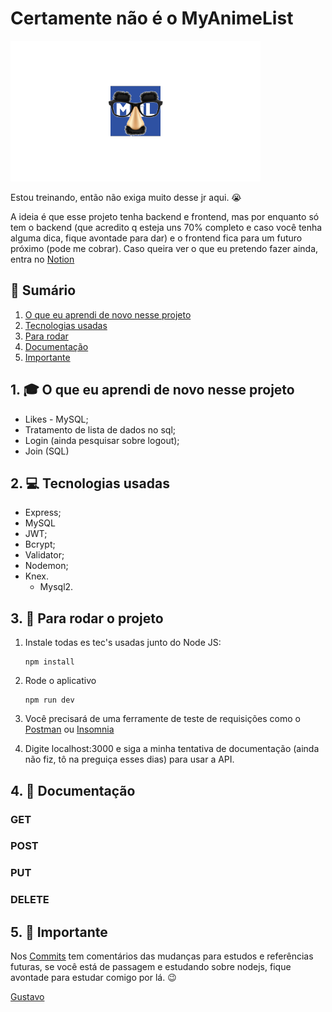 # Certamente não é o MyAnimeList

<img src="/src/logo.png">

Estou treinando, então não exiga muito desse jr aqui. 😭

A ideia é que esse projeto tenha backend e frontend, mas por enquanto só tem o backend (que acredito q esteja uns 70% completo e caso você tenha alguma dica, fique avontade para dar) e o frontend fica para um futuro próximo (pode me cobrar). Caso queira ver o que eu pretendo fazer ainda, entra no [Notion](https://www.notion.so/Certamente-n-o-o-MyAnimeList-8ef5e00a60d649a3a6e711c20463817d)

## 📕 Sumário
1. [O que eu aprendi de novo nesse projeto](https://github.com/GustavoGomesDias/It-is-certainly-not-the-mal/tree/main#1--o-que-eu-aprendi-de-novo-nesse-projeto)
2. [Tecnologias usadas](https://github.com/GustavoGomesDias/It-is-certainly-not-the-mal/tree/main#2--tecnologias-usadas)
3. [Para rodar](https://github.com/GustavoGomesDias/It-is-certainly-not-the-mal/tree/main#3--para-rodar-o-projeto)
4. [Documentação](https://github.com/GustavoGomesDias/It-is-certainly-not-the-mal/tree/main#4--documenta%C3%A7%C3%A3o)
5. [Importante](https://github.com/GustavoGomesDias/It-is-certainly-not-the-mal/tree/main#5--importante)

## 1. 🎓 O que eu aprendi de novo nesse projeto
- Likes - MySQL;
- Tratamento de lista de dados no sql;
- Login (ainda pesquisar sobre logout);
- Join (SQL)

## 2. 💻 Tecnologias usadas
* Express;
* MySQL
* JWT;
* Bcrypt;
* Validator;
* Nodemon;
* Knex.
  * Mysql2.


## 3. 🎉 Para rodar o projeto
1. Instale todas es tec's usadas junto do Node JS:

    ```
    npm install
    ```
2. Rode o aplicativo

    ```
    npm run dev
    ```
3. Você precisará de uma ferramente de teste de requisições como o [Postman](https://www.postman.com/) ou [Insomnia](https://insomnia.rest/)
4. Digite localhost:3000 e siga a minha tentativa de documentação (ainda não fiz, tô na preguiça esses dias) para usar a API.

## 4. 📖 Documentação

### GET

### POST

### PUT

### DELETE

## 5. 👀 Importante
Nos [Commits](https://github.com/GustavoGomesDias/guiapress/commits?author=GustavoGomesDias) tem comentários das mudanças para estudos e referências futuras, se você está de passagem e estudando sobre nodejs, fique avontade para estudar comigo por lá. 😉

[Gustavo](htpps://www.github.com/GustavoGomesDias)
